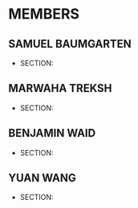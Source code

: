 # MEMBERS

## SAMUEL BAUMGARTEN
- SECTION: 

## MARWAHA TREKSH
- SECTION: 


## BENJAMIN WAID
- SECTION: 

## YUAN WANG
- SECTION: 

